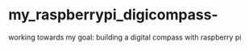 # my_raspberrypi_digicompass-
working towards my goal: building a digital compass with raspberry pi
